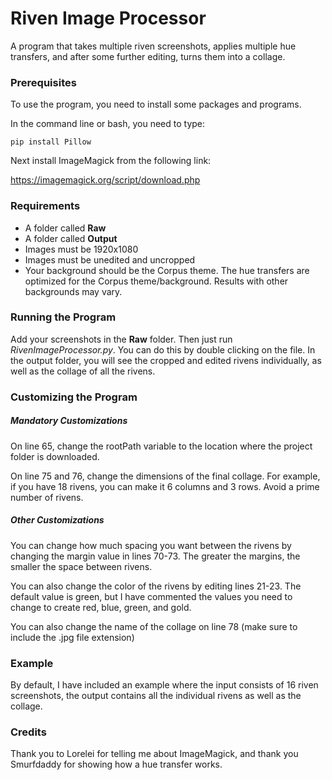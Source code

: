 # Riven Image Processor
A program that takes multiple riven screenshots, applies multiple hue transfers, and after some further editing, turns them into a collage.

### Prerequisites
To use the program, you need to install some packages and programs.

In the command line or bash, you need to type:

``` pip install Pillow ```

Next install ImageMagick from the following link:

https://imagemagick.org/script/download.php

### Requirements
 - A folder called **Raw**
 - A folder called **Output**
 - Images must be 1920x1080
 - Images must be unedited and uncropped
 - Your background should be the Corpus theme. The hue transfers are optimized for the Corpus theme/background. Results with other backgrounds may vary.

### Running the Program

Add your screenshots in the **Raw** folder. Then just run _RivenImageProcessor.py_. You can do this by double clicking on the file. In the output folder, you will see the cropped and edited rivens individually, as well as the collage of all the rivens.

### Customizing the Program

##### Mandatory Customizations

On line 65, change the rootPath variable to the location where the project folder is downloaded.

On line 75 and 76, change the dimensions of the final collage. For example, if you have 18 rivens, you can make it 6 columns and 3 rows. Avoid a prime number of rivens.

##### Other Customizations

You can change how much spacing you want between the rivens by changing the margin value in lines 70-73. The greater the margins, the smaller the space between rivens.

You can also change the color of the rivens by editing lines 21-23. The default value is green, but I have commented the values you need to change to create red, blue, green, and gold.

You can also change the name of the collage on line 78 (make sure to include the .jpg file extension)

### Example

By default, I have included an example where the input consists of 16 riven screenshots, the output contains all the individual rivens as well as the collage.

### Credits

Thank you to Lorelei for telling me about ImageMagick, and thank you Smurfdaddy for showing how a hue transfer works.



